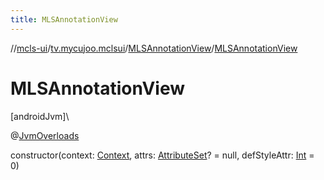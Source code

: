 ```yaml
---
title: MLSAnnotationView
---
```

//[mcls-ui](../../../index.html)/[tv.mycujoo.mclsui](../index.html)/[MLSAnnotationView](index.html)/[MLSAnnotationView](-m-l-s-annotation-view.html)



# MLSAnnotationView



[androidJvm]\




@[JvmOverloads](https://kotlinlang.org/api/latest/jvm/stdlib/kotlin.jvm/-jvm-overloads/index.html)



constructor(context: [Context](https://developer.android.com/reference/kotlin/android/content/Context.html), attrs: [AttributeSet](https://developer.android.com/reference/kotlin/android/util/AttributeSet.html)? = null, defStyleAttr: [Int](https://kotlinlang.org/api/latest/jvm/stdlib/kotlin/-int/index.html) = 0)




